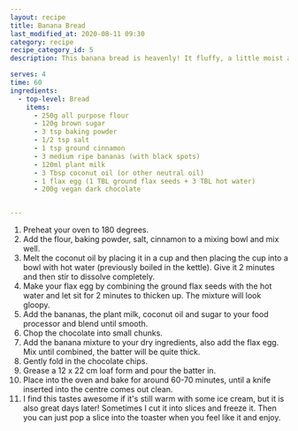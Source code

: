 ```yaml
---
layout: recipe
title: Banana Bread
last_modified_at: 2020-08-11 09:30
category: recipe
recipe_category_id: 5
description: This banana bread is heavenly! It fluffy, a little moist and tastes so indulgent. It's a great after dinner treat (with some cheeky nice cream or actual ice cream if you're feeling extra fancy) or tastes great with some afternoon tea. I've taken this to many barbecues and everyone has loved it so far.

serves: 4
time: 60
ingredients:
  - top-level: Bread
    items:
      - 250g all purpose flour
      - 120g brown sugar
      - 3 tsp baking powder
      - 1/2 tsp salt
      - 1 tsp ground cinnamon
      - 3 medium ripe bananas (with black spots)
      - 120ml plant milk
      - 3 Tbsp coconut oil (or other neutral oil)
      - 1 flax egg (1 TBL ground flax seeds + 3 TBL hot water)
      - 200g vegan dark chocolate


---
```

1.	Preheat your oven to 180 degrees.
2.	Add the flour, baking powder, salt, cinnamon to a mixing bowl and mix well.
3.	Melt the coconut oil by placing it in a cup and then placing the cup into a bowl with hot water (previously boiled in the kettle). Give it 2 minutes and then stir to dissolve completely.
4.	Make your flax egg by combining the ground flax seeds with the hot water and let sit for 2 minutes to thicken up. The mixture will look gloopy.
5.	Add the bananas, the plant milk, coconut oil and sugar to your food processor and blend until smooth.
6.	Chop the chocolate into small chunks.
7.	Add the banana mixture to your dry ingredients, also add the flax egg. Mix until combined, the batter will be quite thick.
8.	Gently fold in the chocolate chips.
9.	Grease a 12 x 22 cm loaf form and pour the batter in.
10.	Place into the oven and bake for around 60-70 minutes, until a knife inserted into the centre comes out clean.
11.	I find this tastes awesome if it's still warm with some ice cream, but it is also great days later!
Sometimes I cut it into slices and freeze it. Then you can just pop a slice into the toaster when you feel like it and enjoy.
